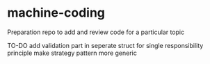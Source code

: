 # machine-coding
Preparation repo to add and review code for a particular topic

TO-DO
add validation part in seperate struct for single responsibility principle 
make strategy pattern more generic 
